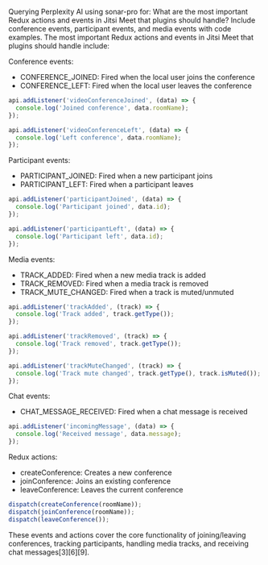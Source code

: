 Querying Perplexity AI using sonar-pro for: What are the most important Redux actions and events in Jitsi Meet that plugins should handle? Include conference events, participant events, and media events with code examples.
The most important Redux actions and events in Jitsi Meet that plugins should handle include:

Conference events:
- CONFERENCE_JOINED: Fired when the local user joins the conference
- CONFERENCE_LEFT: Fired when the local user leaves the conference

```javascript
api.addListener('videoConferenceJoined', (data) => {
  console.log('Joined conference', data.roomName);
});

api.addListener('videoConferenceLeft', (data) => {
  console.log('Left conference', data.roomName);  
});
```

Participant events:
- PARTICIPANT_JOINED: Fired when a new participant joins
- PARTICIPANT_LEFT: Fired when a participant leaves

```javascript
api.addListener('participantJoined', (data) => {
  console.log('Participant joined', data.id);
});

api.addListener('participantLeft', (data) => {
  console.log('Participant left', data.id);
});
```

Media events:
- TRACK_ADDED: Fired when a new media track is added
- TRACK_REMOVED: Fired when a media track is removed
- TRACK_MUTE_CHANGED: Fired when a track is muted/unmuted

```javascript
api.addListener('trackAdded', (track) => {
  console.log('Track added', track.getType());
});

api.addListener('trackRemoved', (track) => {
  console.log('Track removed', track.getType());
});

api.addListener('trackMuteChanged', (track) => {
  console.log('Track mute changed', track.getType(), track.isMuted());
});
```

Chat events:
- CHAT_MESSAGE_RECEIVED: Fired when a chat message is received

```javascript
api.addListener('incomingMessage', (data) => {
  console.log('Received message', data.message);
});
```

Redux actions:
- createConference: Creates a new conference
- joinConference: Joins an existing conference
- leaveConference: Leaves the current conference

```javascript
dispatch(createConference(roomName));
dispatch(joinConference(roomName));
dispatch(leaveConference());
```

These events and actions cover the core functionality of joining/leaving conferences, tracking participants, handling media tracks, and receiving chat messages[3][6][9].
